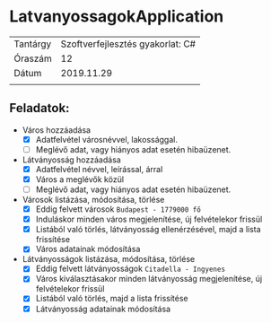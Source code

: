 # LatvanyossagokApplication
|||
|--|--|
|Tantárgy|Szoftverfejlesztés gyakorlat: C#|
|Óraszám|12|
|Dátum|2019.11.29|
|||

## Feladatok:

 - Város hozzáadása
   - [x] Adatfelvétel városnévvel, lakossággal.
   - [ ] Meglévő adat, vagy hiányos adat esetén hibaüzenet.
 - Látványosság hozzáadása
   - [x] Adatfelvétel névvel, leírással, árral
   - [x] Város a meglévők közül
   - [ ] Meglévő adat, vagy hiányos adat esetén hibaüzenet.
- Városok listázása, módosítása, törlése
   - [x] Eddig felvett városok `Budapest - 1779000 fő`
   - [x] Induláskor minden város megjelenítése, új felvételekor frissül
   - [x] Listából való törlés, látványosság ellenérzésével, majd a lista frissítése
   - [x] Város adatainak módosítása
- Látványosságok listázása, módosítása, törlése
  - [x] Eddig felvett látványosságok `Citadella - Ingyenes`
   - [x] Város kiválasztásakor minden látványosság megjelenítése, új felvételekor frissül
   - [x] Listából való törlés, majd a lista frissítése
   - [x] Látványosság adatainak módosítása
